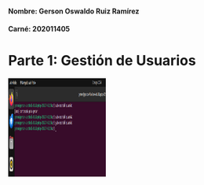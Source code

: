 #### Nombre: Gerson Oswaldo Ruiz Ramírez
#### Carné: 202011405

# Parte 1: Gestión de Usuarios

<img src="/actividad3/Capturas/creacion.png" width="200" height="200">